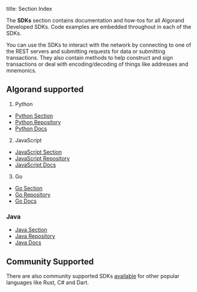 title: Section Index 


The **SDKs** section contains documentation and how-tos for all Algorand Developed SDKs. Code examples are embedded throughout in each of the SDKs.

You can use the SDKs to interact with the network by connecting to one of the REST servers and submitting requests for data or submitting transactions.   They also contain methods to help construct and sign transactions or deal with encoding/decoding of things like addresses and mnemonics.


## Algorand supported
1. Python

* [Python Section](./python/)
* [Python Repository](https://github.com/algorand/py-algorand-sdk)
* [Python Docs](https://py-algorand-sdk.readthedocs.io/en/latest/)


2. JavaScript

* [JavaScript Section](./javascript/)
* [JavaScript Repository](https://github.com/algorand/js-algorand-sdk)
* [JavaScript Docs](https://algorand.github.io/js-algorand-sdk/)

3. Go

* [Go Section](./go/)
* [Go Repository](https://github.com/algorand/go-algorand-sdk)
* [Go Docs](https://pkg.go.dev/github.com/algorand/go-algorand-sdk)

### Java

* [Java Section](./java/)
* [Java Repository](https://github.com/algorand/java-algorand-sdk)
* [Java Docs](https://algorand.github.io/java-algorand-sdk/)


## Community Supported

There are also community supported SDKs [available](https://developer.algorand.org/ecosystem-projects/?tags=sdk) for other popular languages like Rust, C# and Dart.

